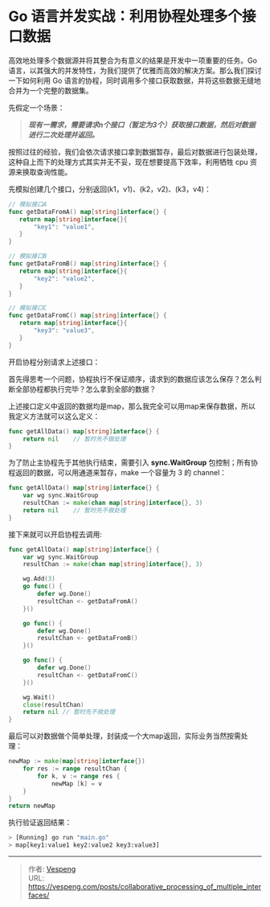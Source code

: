 # Go 语言并发实战：利用协程处理多个接口数据


高效地处理多个数据源并将其整合为有意义的结果是开发中一项重要的任务。Go 语言，以其强大的并发特性，为我们提供了优雅而高效的解决方案。那么我们探讨一下如何利用 Go 语言的协程，同时调用多个接口获取数据，并将这些数据无缝地合并为一个完整的数据集。
<!--more-->
先假定一个场景：

> _**现有一需求，需要请求n个接口（暂定为3个）获取接口数据，然后对数据进行二次处理并返回。**_

按照过往的经验，我们会依次请求接口拿到数据暂存，最后对数据进行包装处理，这种自上而下的处理方式其实并无不妥，现在想要提高下效率，利用牺牲 cpu 资源来换取查询性能。

先模拟创建几个接口，分别返回(k1，v1)、(k2，v2)、(k3，v4)：

```go {data-open=true}
// 模拟接口A
func getDataFromA() map[string]interface{} {
   return map[string]interface{}{
       "key1": "value1",
   }
}

// 模拟接口B
func getDataFromB() map[string]interface{} {
   return map[string]interface{}{
       "key2": "value2",
   }
}

// 模拟接口C
func getDataFromC() map[string]interface{} {
   return map[string]interface{}{
       "key3": "value3",
   }
}
```

开启协程分别请求上述接口：

首先得思考一个问题，协程执行不保证顺序，请求到的数据应该怎么保存？怎么判断全部协程都执行完毕？怎么拿到全部的数据？

上述接口定义中返回的数据均是map，那么我完全可以用map来保存数据，所以我定义方法就可以这么定义：

```go
func getAllData() map[string]interface{} {
	return nil    // 暂时先不做处理
}
```

为了防止主协程先于其他执行结束，需要引入 **sync.WaitGroup** 包控制；所有协程返回的数据，可以用通道来暂存，make 一个容量为 3 的 channel：

```go
func getAllData() map[string]interface{} {
    var wg sync.WaitGroup
    resultChan := make(chan map[string]interface{}, 3)
    return nil    // 暂时先不做处理
}
```

接下来就可以开启协程去调用:

```go {data-open=true}
func getAllData() map[string]interface{} {
    var wg sync.WaitGroup
    resultChan := make(chan map[string]interface{}, 3)

    wg.Add(3)
    go func() {
        defer wg.Done()
        resultChan <- getDataFromA()
    }()

    go func() {
        defer wg.Done()
        resultChan <- getDataFromB()
    }()

    go func() {
        defer wg.Done()
        resultChan <- getDataFromC()
    }()

    wg.Wait()
    close(resultChan)
    return nil // 暂时先不做处理
}
```

最后可以对数据做个简单处理，封装成一个大map返回，实际业务当然按需处理：

```go
newMap := make(map[string]interface{})
    for res := range resultChan {
        for k, v := range res {
            newMap [k] = v
    }
}
return newMap
```

执行验证返回结果：

```bash
> [Running] go run "main.go"
> map[key1:value1 key2:value2 key3:value3]
```


---

> 作者: [Vespeng](https://github.com/vespeng/)  
> URL: https://vespeng.com/posts/collaborative_processing_of_multiple_interfaces/  

